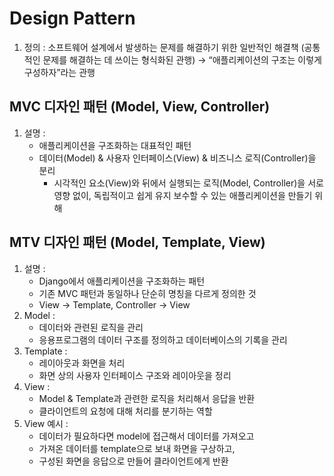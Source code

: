 # Design Pattern

1. 정의 : 소프트웨어 설계에서 발생하는 문제를 해결하기 위한 일반적인 해결책 (공통적인 문제를 해결하는 데 쓰이는 형식화된 관행) → “애플리케이션의 구조는 이렇게 구성하자”라는 관행

## MVC 디자인 패턴 (Model, View, Controller)

1. 설명 :
    - 애플리케이션을 구조화하는 대표적인 패턴
    - 데이터(Model) & 사용자 인터페이스(View) & 비즈니스 로직(Controller)을 분리
        - 시각적인 요소(View)와 뒤에서 실행되는 로직(Model, Controller)을 서로 영향 없이, 독립적이고 쉽게 유지 보수할 수 있는 애플리케이션을 만들기 위해

## MTV 디자인 패턴 (Model, Template, View)

1. 설명 :
    - Django에서 애플리케이션을 구조화하는 패턴
    - 기존 MVC 패턴과 동일하나 단순히 명칭을 다르게 정의한 것
    - View → Template, Controller → View
2. Model : 
    - 데이터와 관련된 로직을 관리
    - 응용프로그램의 데이터 구조를 정의하고 데이터베이스의 기록을 관리
3. Template :
    - 레이아웃과 화면을 처리
    - 화면 상의 사용자 인터페이스 구조와 레이아웃을 정리
4. View :
    - Model & Template과 관련한 로직을 처리해서 응답을 반환
    - 클라이언트의 요청에 대해 처리를 분기하는 역할
5. View 예시 :
    - 데이터가 필요하다면 model에 접근해서 데이터를 가져오고
    - 가져온 데이터를 template으로 보내 화면을 구상하고,
    - 구성된 화면을 응답으로 만들어 클라이언트에게 반환